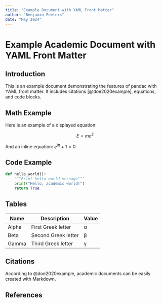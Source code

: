 ```yaml
---
title: "Example Document with YAML Front Matter"
author: "Benjamin Peeters"
date: "May 2024"
---
```


# Example Academic Document with YAML Front Matter

## Introduction

This is an example document demonstrating the features of pandac with YAML front matter. It includes citations [@doe2020example], equations, and code blocks.

## Math Example

Here is an example of a displayed equation:

$$E = mc^2$$

And an inline equation: $e^{i\pi} + 1 = 0$

## Code Example

```python
def hello_world():
    """Print hello world message"""
    print("Hello, academic world!")
    return True
```

## Tables

| Name    | Description          | Value |
|---------|----------------------|-------|
| Alpha   | First Greek letter   | α     |
| Beta    | Second Greek letter  | β     |
| Gamma   | Third Greek letter   | γ     |

## Citations

According to @doe2020example, academic documents can be easily created with Markdown.

## References